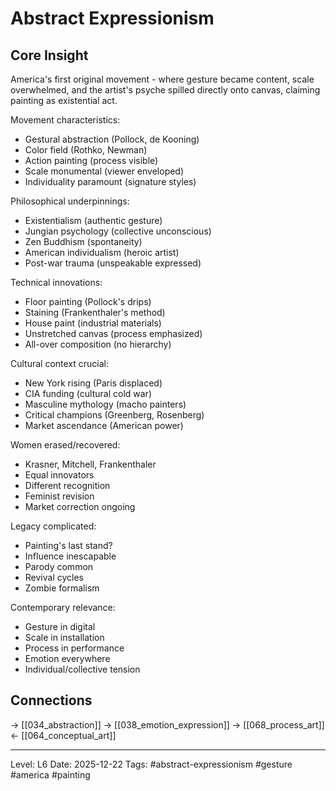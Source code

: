 # Abstract Expressionism

## Core Insight
America's first original movement - where gesture became content, scale overwhelmed, and the artist's psyche spilled directly onto canvas, claiming painting as existential act.

Movement characteristics:
- Gestural abstraction (Pollock, de Kooning)
- Color field (Rothko, Newman)
- Action painting (process visible)
- Scale monumental (viewer enveloped)
- Individuality paramount (signature styles)

Philosophical underpinnings:
- Existentialism (authentic gesture)
- Jungian psychology (collective unconscious)
- Zen Buddhism (spontaneity)
- American individualism (heroic artist)
- Post-war trauma (unspeakable expressed)

Technical innovations:
- Floor painting (Pollock's drips)
- Staining (Frankenthaler's method)
- House paint (industrial materials)
- Unstretched canvas (process emphasized)
- All-over composition (no hierarchy)

Cultural context crucial:
- New York rising (Paris displaced)
- CIA funding (cultural cold war)
- Masculine mythology (macho painters)
- Critical champions (Greenberg, Rosenberg)
- Market ascendance (American power)

Women erased/recovered:
- Krasner, Mitchell, Frankenthaler
- Equal innovators
- Different recognition
- Feminist revision
- Market correction ongoing

Legacy complicated:
- Painting's last stand?
- Influence inescapable
- Parody common
- Revival cycles
- Zombie formalism

Contemporary relevance:
- Gesture in digital
- Scale in installation
- Process in performance
- Emotion everywhere
- Individual/collective tension

## Connections
→ [[034_abstraction]]
→ [[038_emotion_expression]]
→ [[068_process_art]]
← [[064_conceptual_art]]

---
Level: L6
Date: 2025-12-22
Tags: #abstract-expressionism #gesture #america #painting
